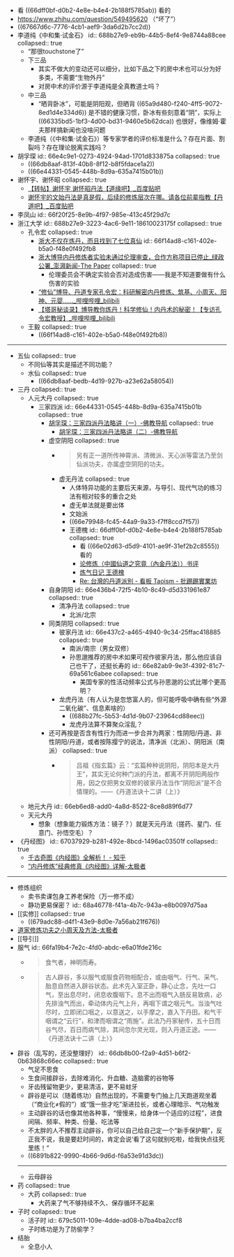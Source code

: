 - 看 ((66dff0bf-d0b2-4e8e-b4e4-2b188f5785ab)) 看的
- https://www.zhihu.com/question/549495620 （“坏了”）
- ((67667d6c-7776-4cb1-aef9-3da6d2b7cc2d))
- 李道纯《中和集·试金石》
  id:: 688b27e9-eb9b-44b5-8ef4-9e8744a88cee
  collapsed:: true
	- “那很touchstone了”
	- 下三品
		- 其实不做大的变动还可以细分，比如下品之下的房中术也可以分为好多类，不需要“生物外丹”
		- 对房中术的评价源于李道纯是全真教道士吗？
	- 中三品
		- “晒背卧冰”，可能是阴阳观，但晒背 ((65a9d480-f240-4ff5-9072-8ed1d4e334d6)) 是不错的健康习惯，卧冰有些刻意着“阴”，实际上 ((66335bd5-1bf3-4d00-bd31-9460e5b62dca)) 也很好，像维姆·霍夫那样搞新闻也没啥问题
	- 李道纯（《中和集·试金石》）等专家学者的评价标准是什么？存在片面、割裂吗？存在理论脱离实践吗？
- 胡孚琛
  id:: 66e4c9e1-0273-4924-94ad-1701d833875a
  collapsed:: true
	- ((66db8aaf-813f-40b8-8f12-b8f5fdace1a2))
	- ((66e44331-0545-448b-8d9a-635a7415b01b))
- 谢怀宇、谢怀昭
  collapsed:: true
	- [【转帖】谢怀宇 谢怀昭丹法【道缘吧】_百度贴吧](https://tieba.baidu.com/p/3569656573)
	- [谢怀宇的文始丹法是真是假，后续的修炼层次在哪。请各位前辈指教【丹道吧】_百度贴吧](https://tieba.baidu.com/p/8091261051)
- 李凤山
  id:: 66f20f25-8e9b-4f97-985e-413c45f29d7c
- 浙江大学
  id:: 688b27e9-3223-4ac6-9e11-18610023175f
  collapsed:: true
	- 孔令宏
	  collapsed:: true
		- [浙大不仅在炼丹，而且找到了七位真仙](https://baijiahao.baidu.com/s?id=1597168534280600650)
		  id:: 66f14ad8-c161-402e-b5a0-f48e0f492fb8
		- [浙大博导内丹修炼者实验未通过伦理审查，合作方称项目已停止_绿政公署_澎湃新闻-The Paper](https://www.thepaper.cn/newsDetail_forward_2090737)
		  collapsed:: true
			- 伦理委员会不确定实验会否对造成伤害——我是不知道要做有什么伤害的实验
		- [“修仙”博导、丹道专家孔令宏：科研解密内丹修炼、筑基、小周天、阳神、元婴……_哔哩哔哩_bilibili](https://www.bilibili.com/video/BV1t64y1v7dT)
		- [【塔哥秘谈录】博导教你炼丹！科学修仙！内丹术的秘密！【专访孔令宏教授】_哔哩哔哩_bilibili](https://www.bilibili.com/video/BV17g411L7ip)
	- 王毅
	  collapsed:: true
		- ((66f14ad8-c161-402e-b5a0-f48e0f492fb8))
- ---
- 五仙
  collapsed:: true
	- 不同仙等其实是描述不同功能？
	- 水仙
	  collapsed:: true
		- ((66db8aaf-bedb-4d19-927b-a23e62a58054))
- 三丹
  collapsed:: true
	- 人元大丹
	  collapsed:: true
		- 三家四派
		  id:: 66e44331-0545-448b-8d9a-635a7415b01b
		  collapsed:: true
			- [胡孚琛：三家四派丹法略讲（一）-佛教导航](https://www.fjdh.cn/wumin/2010/04/193949103861.html)
			  collapsed:: true
				- [胡孚琛：三家四派丹法略讲（二）-佛教导航](https://www.fjdh.cn/wumin/2010/04/194155103898.html)
			- 虚空阴阳
			  collapsed:: true
				- >另有正一道所传神霄派、清微派、天心派等雷法乃至剑仙派功夫，亦属虚空阴阳的功夫。
				- 虚无丹法
				  collapsed:: true
					- 人体特异功能的主要后天来源，与导引、现代气功的练习法有相对较多的重合之处
					- 虚无单法就是要出体
					- 文始派
					- ((66e79948-fc45-44a9-9a33-f7ff8ccd7f57))
					- 王德槐
					  id:: 66dff0bf-d0b2-4e8e-b4e4-2b188f5785ab
					  collapsed:: true
						- 看 ((66e02d63-d5d9-4101-ae9f-31ef2b2c8555)) 看的
						- [论修炼（中國仙道之究竟（內金丹法））书评](https://book.douban.com/review/13523053/)
						- [炼气日记      王德槐](https://www.douban.com/note/716421476/?_i=6050496sO0McmU)
						- [Re: 台灣的丹道派別 - 看板 Taoism - 批踢踢實業坊](https://www.ptt.cc/bbs/Taoism/M.1213334680.A.493.html)
			- 自身阴阳
			  id:: 66e436b4-72f5-4b10-8c49-d5d331961e87
			  collapsed:: true
				- 清净丹法
				  collapsed:: true
					- 北派/北宗
			- 同类阴阳
			  collapsed:: true
				- 彼家丹法
				  id:: 66e437c2-a465-4940-9c34-25ffac418885
				  collapsed:: true
					- 南派/南宗（男女双修）
					- 孙思邈推荐的房中术如果可视作彼家丹法，那么他应该自己也干了，还挺长寿的
					  id:: 66e82ab9-9e3f-4392-81c7-69a561c6abee
					  collapsed:: true
						- 美国专家的性活动频率公式与孙思邈的公式比哪个更高明？
				- 龙虎丹法（有人认为是忽悠富人的，但可能呼吸中确有些“外源二氧化碳”、信息素啥的）
					- ((688b27fc-5b53-4d1d-9b07-23964cd88eec))
					- 龙虎丹法算不算聚众淫乱？
			- 还可再按是否含有性行为而进一步合并为两家：性阴阳/丹道、非性阴阳/丹道，或者按陈撄宁的说法，清净派（北派）、阴阳派（南派）
			  collapsed:: true
				- >吕祖《指玄篇》云：“玄篇种种说阴阳，阴阳本是大丹王”，其实无论何种门派的丹法，都离不开阴阳两般作用，因之仅把男女双修的彼家丹法当作“阴阳派”是不合情理的。——《丹道法诀十二讲（上）》
	- 地元大丹
	  id:: 66eb6ed8-add0-4a8d-8522-8ce8d89f6d77
	- 天元大丹
		- 想象（想象能力锻炼方法：镜子？）就是天元丹法（搓药、星门、任意门、孙悟空毛）？
- 《丹经图》
  id:: 67037929-b281-492e-8bcd-1496ac03501f
  collapsed:: true
	- [千古奇图《内经图》全解析！ - 知乎](https://zhuanlan.zhihu.com/p/618752596)
	- [“内丹修炼”经典修真《内经图》详解-太极者](https://www.taijizhe.com/topic.php?vid=3710)
- ---
- 修炼组织
	- 卖书卖课包身工养老保险（万一修不成）
	- 静功更易保密？
	  id:: 68a46778-f41a-4b7c-943a-e8b0097d75aa
- [[实修]]
  collapsed:: true
	- ((679adc88-d4f1-43e9-8d0e-7a56ab21f676))
- [道家修炼功夫之小周天及方法-太极者](https://www.taijizhe.com/topic.php?vid=3947)
- [[导引]]
- 服气
  id:: 66fa19b4-7e2c-4fd0-abdc-e6a01fde216c
	- >食气者，神明而寿。
	- >古人辟谷，多以服气或服食药物相配合，或由咽气、行气、采气、胎息自然进入辟谷状态。此术先入室正卧，静心止念，先吐一口气，至出息尽时，闭息收腹咽下。息不出而咽气入肠反易致病，必先排浊气而出，牵动体内元气上升，再咽下谓之咽元气。当浊气吐尽时，立即闭口咽之，以意送之，以手摩之，直入下丹田。和气干咽谓之“云行”，和津而咽谓之“雨施”。此法乃丹家秘传，五十日而谷气尽，百日而病气除，其间忽尔灵光现，则入丹道正途。——《丹道法诀十二讲（上）》
- 辟谷（乱写的，还没整理好）
  id:: 66db8b00-f2a9-4d51-b6f2-0b63868c66ec
  collapsed:: true
	- 气足不思食
	- 生食间接辟谷，去除难消化、升血糖、造脑雾的谷物等
	- 牙齿残留物更少，更易清洁，更不易蛀牙
	- 辟谷是可以（随着练功）自然出现的，不需要专门抽上几天跑道观坐着（“商业化≠假的”）或“饿一些才吃”渐进拉长，或者心理暗示、气功触发
	- 主动辟谷的话也像其他各种事，“慢慢来，给身体一个适应的过程”，进食间隔、频率、种类、份量、吃法等
	- 不太胖的人不推荐主动辟谷，你可以自己给自己定一个“新手保护期”，反正我不说，我是要赶时间的，肯定会说‘看了这句就别吃啦，给我快点往死里练！“
	- ((6891b822-9990-4b66-9d6d-f6a53e91d3dc))
	- ---
	- 云母辟谷
- 药
  collapsed:: true
	- 大药
	  collapsed:: true
		- 大药来了气不够持续不久、保存循环不起来
- 子时
  collapsed:: true
	- 活子时
	  id:: 679c5011-109e-4dde-ad08-b7ba4ba2ccf8
	- 子时练功是为了防偷学？
- 结胎
	- 全息小人